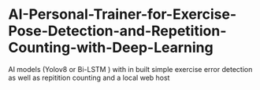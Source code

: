 # AI-Personal-Trainer-for-Exercise-Pose-Detection-and-Repetition-Counting-with-Deep-Learning
AI models (Yolov8 or Bi-LSTM ) with in built simple exercise error detection as well as repitition counting and a local web host
